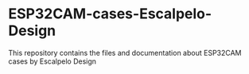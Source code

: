 # ESP32CAM-cases-Escalpelo-Design
This repository contains the files and documentation about ESP32CAM cases by Escalpelo Design
